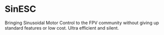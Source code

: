 # SinESC
Bringing Sinusoidal Motor Control to the FPV community without giving up standard features or low cost. Ultra efficient and silent.
